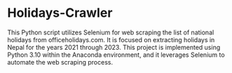 # Holidays-Crawler
This Python script utilizes Selenium for web scraping the list of national holidays from officeholidays.com. It is focused on extracting holidays in Nepal for the years 2021 through 2023.  This project is implemented using Python 3.10 within the Anaconda environment, and it leverages Selenium to automate the web scraping process.
